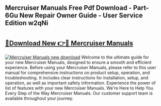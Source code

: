 ## Mercruiser Manuals Free Pdf Download - Part-6Gu New Repair Owner Guide - User Service Edition w2qNi

# <h2><a href="http://cf21130.oget.top/?id=Mercruiser+Manuals">🔗Download New 👉🔴 Mercruiser Manuals</a></h2>

[![Mercruiser Manuals new download](https://i.imgur.com/5g1atiW.png)](http://cf21130.oget.top/?id=Mercruiser+Manuals)
Welcome to the ultimate guide for your new Mercruiser Manuals, designed to ensure a smooth and efficient experience. Before using your Mercruiser Manuals, please refer to this user manual for comprehensive instructions on product setup, operation, and troubleshooting. It includes clear instructions for installation, setup, and operation, as well as important safety information. Experience the power of list of features with your new Mercruiser Manuals. We're Here to Help You Every Step of the Way Mercruiser Manuals. Our customer support team is available throughout your journey.
